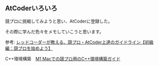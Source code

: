 ## AtCoderいろいろ

競プロに挑戦してみようと思い、AtCoderに登録した。

その際に学んだ色々をメモしていこうと思います。

参考: [レッドコーダーが教える、競プロ・AtCoder上達のガイドライン【初級編：競プロを始めよう】](https://qiita.com/e869120/items/f1c6f98364d1443148b3#0-%E3%81%AF%E3%81%98%E3%82%81%E3%81%AB)

C++環境構築　[M1 Macでの競プロ用のC++環境構築ガイド](https://persimmonblog.com/guide-for-setting-up-environment-for-m1mac/)


